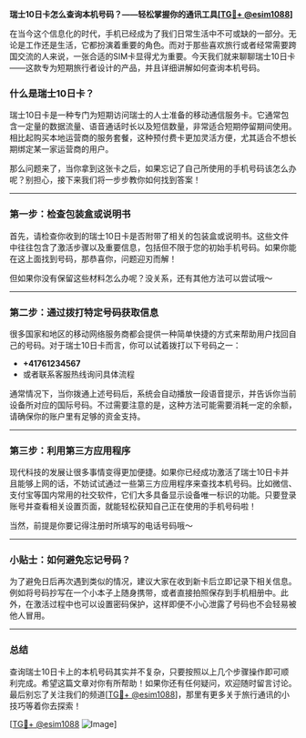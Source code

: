 **瑞士10日卡怎么查询本机号码？——轻松掌握你的通讯工具[[TG💪+ @esim1088](https://t.me/s/esim1088)]**

在当今这个信息化的时代，手机已经成为了我们日常生活中不可或缺的一部分。无论是工作还是生活，它都扮演着重要的角色。而对于那些喜欢旅行或者经常需要跨国交流的人来说，一张合适的SIM卡显得尤为重要。今天我们就来聊聊瑞士10日卡——这款专为短期旅行者设计的产品，并且详细讲解如何查询本机号码。

### 什么是瑞士10日卡？

瑞士10日卡是一种专门为短期访问瑞士的人士准备的移动通信服务卡。它通常包含一定量的数据流量、语音通话时长以及短信数量，非常适合短期停留期间使用。相比起购买本地运营商的服务套餐，这种预付费卡更加灵活方便，尤其适合不想长期绑定某一家运营商的用户。

那么问题来了，当你拿到这张卡之后，如果忘记了自己所使用的手机号码该怎么办呢？别担心，接下来我们将一步步教你如何找到答案！

---

### 第一步：检查包装盒或说明书

首先，请检查你收到的瑞士10日卡是否附带了相关的包装盒或说明书。这些文件中往往包含了激活步骤以及重要信息，包括但不限于您的初始手机号码。如果你能在这上面找到号码，那恭喜你，问题迎刃而解！

但如果你没有保留这些材料怎么办呢？没关系，还有其他方法可以尝试哦～

---

### 第二步：通过拨打特定号码获取信息

很多国家和地区的移动网络服务商都会提供一种简单快捷的方式来帮助用户找回自己的号码。对于瑞士10日卡而言，你可以试着拨打以下号码之一：

- **+41761234567**
- 或者联系客服热线询问具体流程

通常情况下，当你拨通上述号码后，系统会自动播放一段语音提示，并告诉你当前设备所对应的国际号码。不过需要注意的是，这种方法可能需要消耗一定的余额，请确保你的账户里有足够的资金支持。

---

### 第三步：利用第三方应用程序

现代科技的发展让很多事情变得更加便捷。如果你已经成功激活了瑞士10日卡并且能够上网的话，不妨试试通过一些第三方应用程序来查找本机号码。比如微信、支付宝等国内常用的社交软件，它们大多具备显示设备唯一标识的功能。只要登录账号并查看相关设置页面，就能轻松获知自己正在使用的手机号码啦！

当然，前提是你要记得注册时所填写的电话号码哦～

---

### 小贴士：如何避免忘记号码？

为了避免日后再次遇到类似的情况，建议大家在收到新卡后立即记录下相关信息。例如将号码抄写在一个小本子上随身携带，或者直接拍照保存到手机相册中。此外，在激活过程中也可以设置密码保护，这样即便不小心泄露了号码也不会轻易被他人冒用。

---

### 总结

查询瑞士10日卡上的本机号码其实并不复杂，只要按照以上几个步骤操作即可顺利完成。希望这篇文章对你有所帮助！如果你还有任何疑问，欢迎随时留言讨论。最后别忘了关注我们的频道[[TG💪+ @esim1088](https://t.me/s/esim1088)]，那里有更多关于旅行通讯的小技巧等着你去探索！

[[TG💪+ @esim1088](https://t.me/s/esim1088) ![Image](https://i.postimg.cc/4NQfJmqS/Snipaste-2025-05-13-00-14-12.png)]